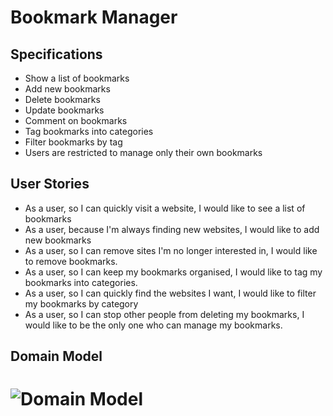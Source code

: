 # Bookmark Manager

## Specifications

* Show a list of bookmarks
* Add new bookmarks
* Delete bookmarks
* Update bookmarks
* Comment on bookmarks
* Tag bookmarks into categories
* Filter bookmarks by tag
* Users are restricted to manage only their own bookmarks

## User Stories 
* As a user, so I can quickly visit a website, I would like to see a list of bookmarks
* As a user, because I'm always finding new websites, I would like to add new bookmarks
* As a user, so I can remove sites I'm no longer interested in, I would like to remove bookmarks. 
* As a user, so I can keep my bookmarks organised, I would like to tag my bookmarks into categories. 
* As a user, so I can quickly find the websites I want, I would like to filter my bookmarks by category
* As a user, so I can stop other people from deleting my bookmarks, I would like to be the only one who can manage my bookmarks. 

## Domain Model

# ![Domain Model](https://github.com/sabrinalord/bookmark_manager/blob/main/screenshot/model_shows_bookmark_list.png)

